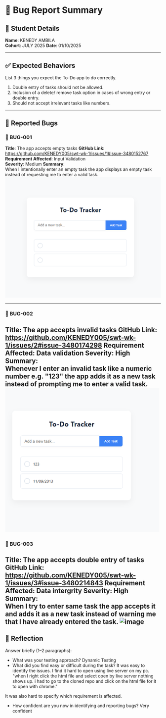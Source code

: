 # 🐞 Bug Report Summary

## 🧾 Student Details  
**Name**: KENEDY AMBILA  
**Cohort**: JULY 2025 
**Date**: 01/10/2025

---

## ✅ Expected Behaviors  
List 3 things you expect the To-Do app to do correctly.

1. Double entry of tasks should not be allowed.  
2. Inclusion of a delete/ remove task option in cases of wrong entry or double entry.
3. Should not accept irrelevant tasks like numbers.

---

## 🐛 Reported Bugs  

### 🐞 BUG-001  
**Title**: The app accepts empty tasks 
**GitHub Link**: https://github.com/KENEDY005/swt-wk-1/issues/1#issue-3480152767
**Requirement Affected**: Input Validation  
**Severity**: Medium 
**Summary**:  
When I intentionally enter an empty task the app displays an empty task instead of requesting me to enter a valid task. 
![alt text](image.png)

---

### 🐞 BUG-002 
**Title**: The app accepts invalid tasks
**GitHub Link**:  https://github.com/KENEDY005/swt-wk-1/issues/2#issue-3480174298
**Requirement Affected**: Data validation 
**Severity**: High 
**Summary**:  
Whenever I enter an invalid task like a numeric number e.g. "123" the app adds it as a new task instead of prompting me to enter a valid task. 
![alt text](image-1.png)
---
### 🐞 BUG-003 
**Title**: The app accepts double entry of tasks
**GitHub Link**:  https://github.com/KENEDY005/swt-wk-1/issues/3#issue-3480214843
**Requirement Affected**: Data intergrity 
**Severity**: High 
**Summary**:  
When I try to enter same task the app accepts it and adds it as a new task instead of warning me that I have already entered the task. 
<img width="544" height="444" alt="image" src="https://github.com/user-attachments/assets/eed17eac-2aca-4951-8543-b9856467796f" />
---

## 💭 Reflection  

Answer briefly (1–2 paragraphs):

- What was your testing approach? Dynamic Testing  
- What did you find easy or difficult during the task?  It was easy to identify the issues. I find it hard to open using live server on my pc. "when I right click the html file and select open by live server nothing shows up. i had to go to the cloned repo and click on the html file for it to open with chrome."

It was also hard to specify which requirement is affected.
- How confident are you now in identifying and reporting bugs? Very confident





